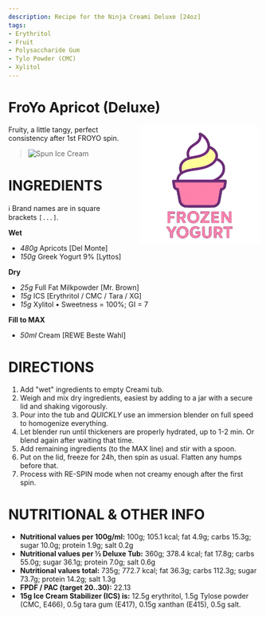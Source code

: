 ```yaml
---
description: Recipe for the Ninja Creami Deluxe [24oz]
tags:
- Erythritol
- Fruit
- Polysaccharide Gum
- Tylo Powder (CMC)
- Xylitol
---
```

# FroYo Apricot (Deluxe)
<img style="float: right; margin-left: 1.5em;" width=240 alt="Logo" src="https://raw.githubusercontent.com/jhermann/ice-creamery/refs/heads/main/assets/froyo-ice-cream-logo.png" />

Fruity, a little tangy, perfect consistency after 1st FROYO spin.

> <img width=360 alt="Spun Ice Cream" src="apricot_froyo_2024-10-29.jpg" class="zoomable" />

# INGREDIENTS

ℹ️ Brand names are in square brackets `[...]`.

**Wet**

  - _480g_ Apricots [Del Monte]
  - _150g_ Greek Yogurt 9% [Lyttos]

**Dry**

  - _25g_ Full Fat Milkpowder [Mr. Brown]
  - _15g_ ICS [Erythritol / CMC / Tara / XG]
  - _15g_ Xylitol • Sweetness = 100%; GI = 7

**Fill to MAX**

  - _50ml_ Cream [REWE Beste Wahl]

# DIRECTIONS

 1. Add "wet" ingredients to empty Creami tub.
 1. Weigh and mix dry ingredients, easiest by adding to a jar with a secure lid and shaking vigorously.
 1. Pour into the tub and *QUICKLY* use an immersion blender on full speed to homogenize everything.
 1. Let blender run until thickeners are properly hydrated, up to 1-2 min. Or blend again after waiting that time.
 1. Add remaining ingredients (to the MAX line) and stir with a spoon.
 1. Put on the lid, freeze for 24h, then spin as usual. Flatten any humps before that.
 1. Process with RE-SPIN mode when not creamy enough after the first spin.

# NUTRITIONAL & OTHER INFO
- **Nutritional values per 100g/ml:** 100g; 105.1 kcal; fat 4.9g; carbs 15.3g; sugar 10.0g; protein 1.9g; salt 0.2g
- **Nutritional values per ½ Deluxe Tub:** 360g; 378.4 kcal; fat 17.8g; carbs 55.0g; sugar 36.1g; protein 7.0g; salt 0.6g
- **Nutritional values total:** 735g; 772.7 kcal; fat 36.3g; carbs 112.3g; sugar 73.7g; protein 14.2g; salt 1.3g
- **FPDF / PAC (target 20..30):** 22.13
- **15g Ice Cream Stabilizer (ICS) is:** 12.5g erythritol, 1.5g Tylose powder (CMC, E466), 
0.5g tara gum (E417), 0.15g xanthan (E415), 0.5g salt.
